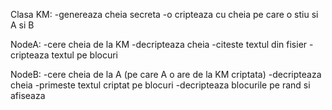 Clasa KM:
-genereaza cheia secreta
-o cripteaza cu cheia pe care o stiu si A si B

NodeA:
-cere cheia de la KM
-decripteaza cheia
-citeste textul din fisier
-cripteaza textul pe blocuri

NodeB:
-cere cheia de la A (pe care A o are de la KM criptata)
-decripteaza cheia
-primeste textul criptat pe blocuri
-decripteaza blocurile pe rand si afiseaza
